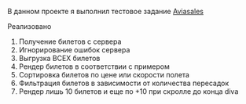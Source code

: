В данном проекте я выполнил тестовое задание [Aviasales](https://github.com/KosyanMedia/test-tasks/tree/master/aviasales_frontend)

Реализовано
1. Получение билетов с сервера
2. Игнорирование ошибок сервера
3. Выгрузка ВСЕХ билетов
4. Рендер билетов в соответствии с примером
5. Сортировка билетов по цене или скорости полета
6. Фильтрация билетов в зависимости от количества пересадок
7. Рендер лишь 10 билетов и еще по +10 при скролле до конца divа